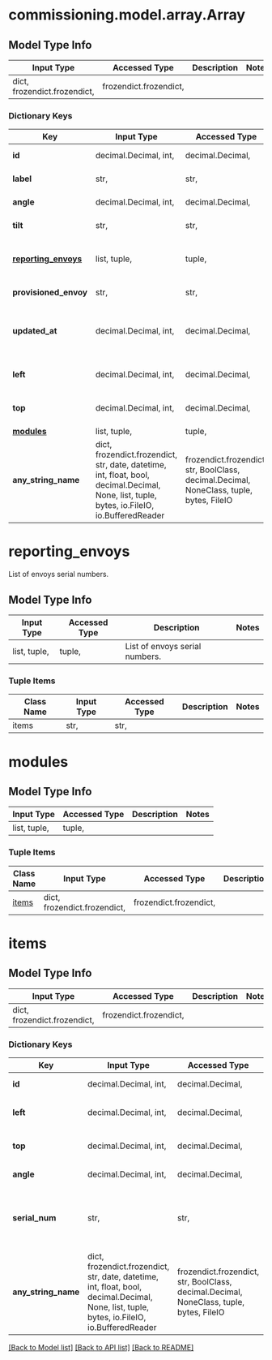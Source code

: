 # commissioning.model.array.Array

## Model Type Info
Input Type | Accessed Type | Description | Notes
------------ | ------------- | ------------- | -------------
dict, frozendict.frozendict,  | frozendict.frozendict,  |  | 

### Dictionary Keys
Key | Input Type | Accessed Type | Description | Notes
------------ | ------------- | ------------- | ------------- | -------------
**id** | decimal.Decimal, int,  | decimal.Decimal,  | ID of the array. | [optional] 
**label** | str,  | str,  | Name of the array. | [optional] 
**angle** | decimal.Decimal, int,  | decimal.Decimal,  | Angle of the array. | [optional] 
**tilt** | str,  | str,  | Tilt of the array. | [optional] 
**[reporting_envoys](#reporting_envoys)** | list, tuple,  | tuple,  | List of envoys serial numbers. | [optional] 
**provisioned_envoy** | str,  | str,  | Provisioned envoy. | [optional] 
**updated_at** | decimal.Decimal, int,  | decimal.Decimal,  | Last updated Epoch time. | [optional] value must be a 64 bit integer
**left** | decimal.Decimal, int,  | decimal.Decimal,  | Left axis position of array. | [optional] 
**top** | decimal.Decimal, int,  | decimal.Decimal,  | Top axis position of array. | [optional] 
**[modules](#modules)** | list, tuple,  | tuple,  |  | [optional] 
**any_string_name** | dict, frozendict.frozendict, str, date, datetime, int, float, bool, decimal.Decimal, None, list, tuple, bytes, io.FileIO, io.BufferedReader | frozendict.frozendict, str, BoolClass, decimal.Decimal, NoneClass, tuple, bytes, FileIO | any string name can be used but the value must be the correct type | [optional]

# reporting_envoys

List of envoys serial numbers.

## Model Type Info
Input Type | Accessed Type | Description | Notes
------------ | ------------- | ------------- | -------------
list, tuple,  | tuple,  | List of envoys serial numbers. | 

### Tuple Items
Class Name | Input Type | Accessed Type | Description | Notes
------------- | ------------- | ------------- | ------------- | -------------
items | str,  | str,  |  | 

# modules

## Model Type Info
Input Type | Accessed Type | Description | Notes
------------ | ------------- | ------------- | -------------
list, tuple,  | tuple,  |  | 

### Tuple Items
Class Name | Input Type | Accessed Type | Description | Notes
------------- | ------------- | ------------- | ------------- | -------------
[items](#items) | dict, frozendict.frozendict,  | frozendict.frozendict,  |  | 

# items

## Model Type Info
Input Type | Accessed Type | Description | Notes
------------ | ------------- | ------------- | -------------
dict, frozendict.frozendict,  | frozendict.frozendict,  |  | 

### Dictionary Keys
Key | Input Type | Accessed Type | Description | Notes
------------ | ------------- | ------------- | ------------- | -------------
**id** | decimal.Decimal, int,  | decimal.Decimal,  | ID of the module. | [optional] 
**left** | decimal.Decimal, int,  | decimal.Decimal,  | Left axis position of module. | [optional] 
**top** | decimal.Decimal, int,  | decimal.Decimal,  | Top axis position of module. | [optional] 
**angle** | decimal.Decimal, int,  | decimal.Decimal,  | Angle of the module. | [optional] 
**serial_num** | str,  | str,  | Inverter serial number mapped with this module. | [optional] 
**any_string_name** | dict, frozendict.frozendict, str, date, datetime, int, float, bool, decimal.Decimal, None, list, tuple, bytes, io.FileIO, io.BufferedReader | frozendict.frozendict, str, BoolClass, decimal.Decimal, NoneClass, tuple, bytes, FileIO | any string name can be used but the value must be the correct type | [optional]

[[Back to Model list]](../../README.md#documentation-for-models) [[Back to API list]](../../README.md#documentation-for-api-endpoints) [[Back to README]](../../README.md)

